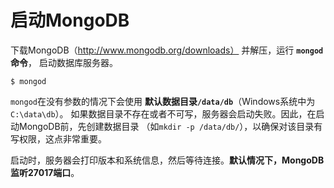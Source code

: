 启动MongoDB
===============================================================
下载MongoDB（http://www.mongodb.org/downloads） 并解压，运行 **`mongod`命令**，
启动数据库服务器。
```shell
$ mongod
```
`mongod`在没有参数的情况下会使用 **默认数据目录`/data/db`**（Windows系统中为`C:\data\db`）。
如果数据目录不存在或者不可写，服务器会启动失败。因此，在启动MongoDB前，先创建数据目录
（如`mkdir -p /data/db/`），以确保对该目录有写权限，这点非常重要。

启动时，服务器会打印版本和系统信息，然后等待连接。**默认情况下，MongoDB监听27017端口**。


